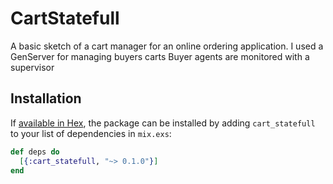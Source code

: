 # CartStatefull

A basic sketch of a cart manager for an online ordering application.
I used a GenServer for managing buyers carts
Buyer agents are monitored with a supervisor

## Installation

If [available in Hex](https://hex.pm/docs/publish), the package can be installed
by adding `cart_statefull` to your list of dependencies in `mix.exs`:

```elixir
def deps do
  [{:cart_statefull, "~> 0.1.0"}]
end
```
